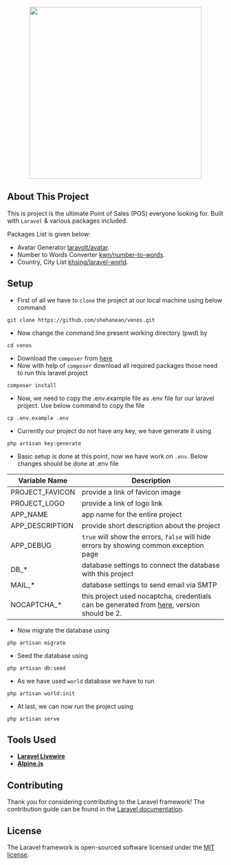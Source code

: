 <p align="center"><a href="https://laravel.com" target="_blank"><img src="https://i.postimg.cc/15QJhZPy/Capture.jpg" width="400"></a></p>

## About This Project

This is project is the ultimate Point of Sales (POS) everyone looking for. Built with `Laravel` & various packages included.

Packages List is given below:

- Avatar Generator [laravolt/avatar](https://github.com/laravolt/avatar).
- Number to Words Converter [kwn/number-to-words](https://github.com/kwn/number-to-words).
- Country, City List [khsing/laravel-world](https://github.com/khsing/laravel-world).



## Setup

- First of all we have to `clone` the project at our local machine using below command
```
git clone https://github.com/shohanean/venos.git
```
- Now change the command line present working directory (pwd) by
```
cd venos
```
- Download the `composer` from [here](https://getcomposer.org/download/)
- Now with help of `composer` download all required packages those need to run this laravel project
```
composer install
```
- Now, we need to copy the .env.example file as .env file for our laravel project. Use below command to copy the file
```
cp .env.example .env
```
- Currently our project do not have any key, we have generate it using
```
php artisan key:generate
```
- Basic setup is done at this point, now we have work on `.env`. Below changes should be done at .env file

Variable Name | Description
--- | ---
PROJECT_FAVICON | provide a link of favicon image
PROJECT_LOGO | provide a link of logo link
APP_NAME | app name for the entire project
APP_DESCRIPTION | provide short description about the project
APP_DEBUG | `true` will show the errors, `false` will hide errors by showing common exception page
DB_* | database settings to connect the database with this project
MAIL_* | database settings to send email via SMTP
NOCAPTCHA_* | this project used nocaptcha, credentials can be generated from [here](https://www.google.com/recaptcha/about/), version should be 2.

- Now migrate the database using
```
php artisan migrate
```

- Seed the database using
```
php artisan db:seed
```

- As we have used `world` database we have to run
```
php artisan world:init
```

- At last, we can now run the project using
```
php artisan serve
```

## Tools Used

- **[Laravel Livewire](https://laravel-livewire.com/)**
- **[Alpine.js](https://alpinejs.dev/)**

## Contributing

Thank you for considering contributing to the Laravel framework! The contribution guide can be found in the [Laravel documentation](https://laravel.com/docs/contributions).

## License

The Laravel framework is open-sourced software licensed under the [MIT license](https://opensource.org/licenses/MIT).
